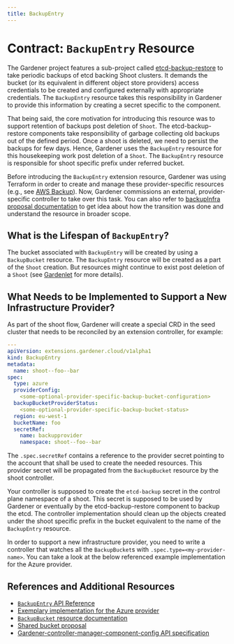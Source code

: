 ```yaml
---
title: BackupEntry
---
```


# Contract: `BackupEntry` Resource

The Gardener project features a sub-project called [etcd-backup-restore](https://github.com/gardener/etcd-backup-restore) to take periodic backups of etcd backing Shoot clusters. It demands the bucket (or its equivalent in different object store providers) access credentials to be created and configured externally with appropriate credentials. The `BackupEntry` resource takes this responsibility in Gardener to provide this information by creating a secret specific to the component. 

That being said, the core motivation for introducing this resource was to support retention of backups post deletion of `Shoot`. The etcd-backup-restore components take responsibility of garbage collecting old backups out of the defined period. Once a shoot is deleted, we need to persist the backups for few days. Hence, Gardener uses the `BackupEntry` resource for this housekeeping work post deletion of a `Shoot`. The `BackupEntry` resource is responsible for shoot specific prefix under referred bucket.

Before introducing the `BackupEntry` extension resource, Gardener was using Terraform in order to create and manage these provider-specific resources (e.g., see [AWS Backup](https://github.com/gardener/gardener/tree/0.27.0/charts/seed-terraformer/charts/aws-backup)).
Now, Gardener commissions an external, provider-specific controller to take over this task. You can also refer to [backupInfra proposal documentation](../proposals/02-backupinfra.md) to get idea about how the transition was done and understand the resource in broader scope.

## What is the Lifespan of `BackupEntry`?

The bucket associated with `BackupEntry` will be created by using a `BackupBucket` resource. The `BackupEntry` resource will be created as a part of the `Shoot` creation. But resources might continue to exist post deletion of a `Shoot` (see [Gardenlet](../concepts/gardenlet.md#backupentry-controller) for more details).

## What Needs to be Implemented to Support a New Infrastructure Provider?

As part of the shoot flow, Gardener will create a special CRD in the seed cluster that needs to be reconciled by an extension controller, for example:

```yaml
---
apiVersion: extensions.gardener.cloud/v1alpha1
kind: BackupEntry
metadata:
  name: shoot--foo--bar
spec:
  type: azure
  providerConfig:
    <some-optional-provider-specific-backup-bucket-configuration>
  backupBucketProviderStatus:
    <some-optional-provider-specific-backup-bucket-status>
  region: eu-west-1
  bucketName: foo
  secretRef:
    name: backupprovider
    namespace: shoot--foo--bar
```

The `.spec.secretRef` contains a reference to the provider secret pointing to the account that shall be used to create the needed resources. This provider secret will be propagated from the `BackupBucket` resource by the shoot controller.

Your controller is supposed to create the `etcd-backup` secret in the control plane namespace of a shoot. This secret is supposed to be used by Gardener or eventually by the etcd-backup-restore component to backup the etcd. The controller implementation should clean up the objects created under the shoot specific prefix in the bucket equivalent to the name of the `BackupEntry` resource.

In order to support a new infrastructure provider, you need to write a controller that watches all the `BackupBucket`s with `.spec.type=<my-provider-name>`. You can take a look at the below referenced example implementation for the Azure provider.

## References and Additional Resources

* [`BackupEntry` API Reference](../api-reference/extensions.md#backupbucket)
* [Exemplary implementation for the Azure provider](https://github.com/gardener/gardener-extension-provider-azure/tree/master/pkg/controller/backupentry)
* [`BackupBucket` resource documentation](./backupbucket.md)
* [Shared bucket proposal](../proposals/02-backupinfra.md)
* [Gardener-controller-manager-component-config API specification](../../pkg/controllermanager/apis/config/types.go#L101-#L107)
